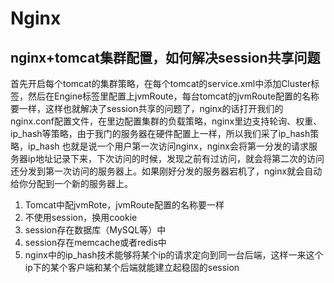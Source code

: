 # Nginx


## nginx+tomcat集群配置，如何解决session共享问题
首先开启每个tomcat的集群策略，在每个tomcat的service.xml中添加Cluster标签，然后在Engine标签里配置上jvmRoute，每台tomcat的jvmRoute配置的名称要一样，这样也就解决了session共享的问题了，nginx的话打开我们的nginx.conf配置文件，在里边配置集群的负载策略，nginx里边支持轮询、权重、ip_hash等策略，由于我门的服务器在硬件配置上一样，所以我们采了ip_hash策略，ip_hash 也就是说一个用户第一次访问nginx，nginx会将第一分发的请求服务器ip地址记录下来，下次访问的时候，发现之前有过访问，就会将第二次的访问还分发到第一次访问的服务器上。如果刚好分发的服务器宕机了，nginx就会自动给你分配到一个新的服务器上。
1. Tomcat中配jvmRote，jvmRoute配置的名称要一样
2. 不使用session，换用cookie
3. session存在数据库（MySQL等）中
4. session存在memcache或者redis中
5. nginx中的ip_hash技术能够将某个ip的请求定向到同一台后端，这样一来这个ip下的某个客户端和某个后端就能建立起稳固的session

